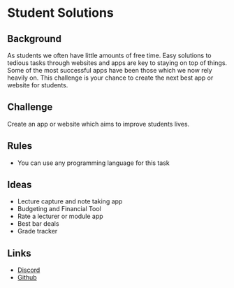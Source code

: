 # Student Solutions

## Background
As students we often have little amounts of free time. Easy solutions to tedious tasks through websites and apps are key to staying on top of things. Some of the most successful apps have been those which we now rely heavily on. This challenge is your chance to create the next best app or website for students.  

## Challenge 
Create an app or website which aims to improve students lives. 

## Rules
+ You can use any programming language for this task

## Ideas
+ Lecture capture and note taking app
+ Budgeting and Financial Tool
+ Rate a lecturer or module app
+ Best bar deals
+ Grade tracker



## Links
+ [Discord]
+ [Github]


[Github]: <https://github.com/uom-robotics-society/hackabot2023>
[discord]: <discord.com/invite/XBeRk9QXXj>
